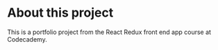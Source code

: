 # About this project

This is a portfolio project from the React Redux front end app course at Codecademy.
